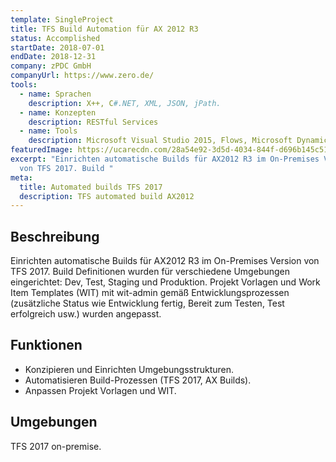 ```yaml
---
template: SingleProject
title: TFS Build Automation für AX 2012 R3
status: Accomplished
startDate: 2018-07-01
endDate: 2018-12-31
company: zPDC GmbH
companyUrl: https://www.zero.de/
tools:
  - name: Sprachen
    description: X++, C#.NET, XML, JSON, jPath.
  - name: Konzepten
    description: RESTful Services
  - name: Tools
    description: Microsoft Visual Studio 2015, Flows, Microsoft Dynamics AX 2012 R3 MorphX.
featuredImage: https://ucarecdn.com/28a54e92-3d5d-4034-844f-d696b145c51a/
excerpt: "Einrichten automatische Builds für AX2012 R3 im On-Premises Version
  von TFS 2017. Build "
meta:
  title: Automated builds TFS 2017
  description: TFS automated build AX2012
---
```

## Beschreibung 

Einrichten automatische Builds für AX2012 R3 im On-Premises Version von TFS 2017. Build Definitionen wurden für verschiedene Umgebungen eingerichtet: Dev, Test, Staging und Produktion. Projekt Vorlagen und Work Item Templates (WIT) mit wit-admin gemäß Entwicklungsprozessen (zusätzliche Status wie Entwicklung fertig, Bereit zum Testen, Test erfolgreich usw.) wurden angepasst.

## Funktionen

* Konzipieren und Einrichten Umgebungsstrukturen.
* Automatisieren Build-Prozessen (TFS 2017, AX Builds).
* Anpassen Projekt Vorlagen und WIT.

## ​Umgebungen

TFS 2017 on-premise.
